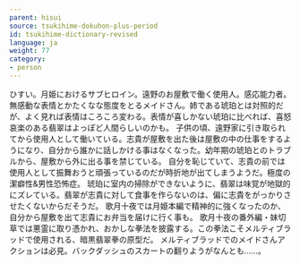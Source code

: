 ```yaml
---
parent: hisui
source: tsukihime-dokuhon-plus-period
id: tsukihime-dictionary-revised
language: ja
weight: 77
category:
- person
---
```


ひすい。月姫におけるサブヒロイン。遠野のお屋敷で働く使用人。感応能力者。
無感動な表情とかたくなな態度をとるメイドさん。姉である琥珀とは対照的だが、よく見れば表情はころころ変わる。表情が喜しかない琥珀に比べれば、喜怒哀楽のある翡翠はよっぽど人間らしいのかも。
子供の頃、遠野家に引き取られてから使用人として働いている。志貴が屋敷を出た後は屋敷の中の仕事をするようになり、自分から誰かに話しかける事はなくなった。幼年期の琥珀とのトラブルから、屋敷から外に出る事を禁じている。
自分を恥じていて、志貴の前では使用人として振舞おうと頑張っているのだが時折地が出てしまうようだ。極度の潔癖性&男性恐怖症。
琥珀に室内の掃除ができないように、翡翠は味覚が地獄的にズレている。翡翠が志貴に対して食事を作らないのは、偏に志貴をがっかりさせたくないからだそうだ。
歌月十夜では月姫本編で精神的に強くなったのか、自分から屋敷を出て志貴にお弁当を届けに行く事も。
歌月十夜の番外編・妹切草では悪霊に取り憑かれ、おかしな拳法を披露する。この拳法こそメルティブラッドで使用される、暗黒翡翠拳の原型だ。
メルティブラッドでのメイドさんアクションは必見。バックダッシュのスカートの翻りようがなんとも……。
